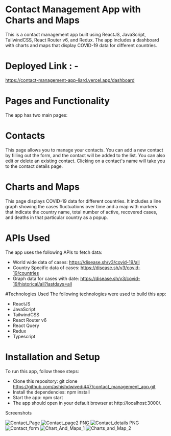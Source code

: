 # Contact Management App with Charts and Maps
This is a contact management app built using ReactJS, JavaScript, TailwindCSS, React Router v6, and Redux. 
The app includes a dashboard with charts and maps that display COVID-19 data for different countries.

# Deployed Link : - 
https://contact-management-app-liard.vercel.app/dashboard

# Pages and Functionality
The app has two main pages:

# Contacts
This page allows you to manage your contacts. You can add a new contact by filling out the form, and the contact will be added to the list. You can also edit or delete an existing contact. Clicking on a contact's name will take you to the contact details page.

# Charts and Maps
This page displays COVID-19 data for different countries. It includes a line graph showing the cases fluctuations over 
time and a map with markers that indicate the country name, total number of active, 
recovered cases, and deaths in that particular country as a popup.

# APIs Used
The app uses the following APIs to fetch data:

- World wide data of cases: https://disease.sh/v3/covid-19/all
- Country Specific data of cases: https://disease.sh/v3/covid-19/countries
- Graph data for cases with date: https://disease.sh/v3/covid-19/historical/all?lastdays=all

#Technologies Used
The following technologies were used to build this app:

- ReactJS
- JavaScript
- TailwindCSS
- React Router v6
- React Query
- Redux
- Typescript
# Installation and Setup
To run this app, follow these steps:

- Clone this repository: git clone https://github.com/ashishdwivedi447/contact_management_app.git
- Install the dependencies: npm install
- Start the app: npm start
- The app should open in your default browser at http://localhost:3000/.

Screenshots

![Contact_Page](https://user-images.githubusercontent.com/95959029/235317832-1df505a4-a9a5-4d10-8fda-6122f2651d18.PNG)
![Contact_page2 PNG](https://user-images.githubusercontent.com/95959029/235317858-5db3c421-7135-49d7-ac03-d2b2d3912359.png)
![Contact_details PNG](https://user-images.githubusercontent.com/95959029/235317873-41e5767c-b5b1-4a13-9ccf-5bc061e87776.png)
![Contact_form](https://user-images.githubusercontent.com/95959029/235317914-1ed2c4d1-f847-4093-bc08-18658ec489b9.PNG)
![Chart_And_Maps_1](https://user-images.githubusercontent.com/95959029/235317936-a772f2f1-b8e9-46e3-8f79-6ef185cf2e6c.PNG)
![Charts_and_Map_2](https://user-images.githubusercontent.com/95959029/235317955-09a8ae0e-2658-4d59-9af5-7cb5edb739ef.PNG)
